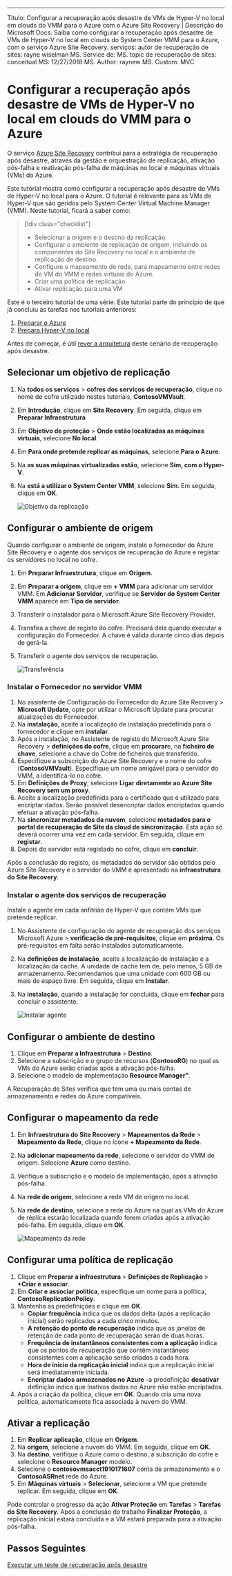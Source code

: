 ---
Título: Configurar a recuperação após desastre de VMs de Hyper-V no local em clouds do VMM para o Azure com o Azure Site Recovery | Descrição do Microsoft Docs: Saiba como configurar a recuperação após desastre de VMs de Hyper-V no local em clouds do System Center VMM para o Azure, com o serviço Azure Site Recovery.
serviços: autor de recuperação de sites: rayne wiselman MS. Service de: MS. topic de recuperação de sites: conceitual MS: 12/27/2018 MS. Author: raynew MS. Custom: MVC

# <a name="set-up-disaster-recovery-of-on-premises-hyper-v-vms-in-vmm-clouds-to-azure"></a>Configurar a recuperação após desastre de VMs de Hyper-V no local em clouds do VMM para o Azure

O serviço [Azure Site Recovery](site-recovery-overview.md) contribui para a estratégia de recuperação após desastre, através da gestão e orquestração de replicação, ativação pós-falha e reativação pós-falha de máquinas no local e máquinas virtuais (VMs) do Azure.

Este tutorial mostra como configurar a recuperação após desastre de VMs de Hyper-V no local para o Azure. O tutorial é relevante para as VMs de Hyper-V que são geridos pelo System Center Virtual Machine Manager (VMM). Neste tutorial, ficará a saber como:

> [!div class="checklist"]
> * Selecionar a origem e o destino da replicação.
> * Configurar o ambiente de replicação de origem, incluindo os componentes do Site Recovery no local e o ambiente de replicação de destino.
> * Configure o mapeamento de rede, para mapeamento entre redes de VM do VMM e redes virtuais do Azure.
> * Criar uma política de replicação
> * Ativar replicação para uma VM

Este é o terceiro tutorial de uma série. Este tutorial parte do princípio de que já concluiu as tarefas nos tutoriais anteriores:

1. [Preparar o Azure](tutorial-prepare-azure.md)
2. [Prepara Hyper-V no local](tutorial-prepare-on-premises-hyper-v.md)

Antes de começar, é útil [rever a arquitetura](concepts-hyper-v-to-azure-architecture.md) deste cenário de recuperação após desastre.



## <a name="select-a-replication-goal"></a>Selecionar um objetivo de replicação

1. Na **todos os serviços** > **cofres dos serviços de recuperação**, clique no nome de cofre utilizado nestes tutoriais, **ContosoVMVault**.
2. Em **Introdução**, clique em **Site Recovery**. Em seguida, clique em **Preparar Infraestrutura**
3. Em **Objetivo de proteção** > **Onde estão localizadas as máquinas virtuais**, selecione **No local**.
4. Em **Para onde pretende replicar as máquinas**, selecione **Para o Azure**.
5. Na **as suas máquinas virtualizadas estão**, selecione **Sim, com o Hyper-V**.
6. Na **está a utilizar o System Center VMM**, selecione **Sim**. Em seguida, clique em **OK**.

    ![Objetivo da replicação](./media/hyper-v-vmm-azure-tutorial/replication-goal.png)



## <a name="set-up-the-source-environment"></a>Configurar o ambiente de origem

Quando configurar o ambiente de origem, instale o fornecedor do Azure Site Recovery e o agente dos serviços de recuperação do Azure e registar os servidores no local no cofre. 

1. Em **Preparar Infraestrutura**, clique em **Origem**.
2. Em **Preparar a origem**, clique em **+ VMM** para adicionar um servidor VMM. Em **Adicionar Servidor**, verifique se **Servidor do System Center VMM** aparece em **Tipo de servidor**.
3. Transferir o instalador para o Microsoft Azure Site Recovery Provider.
4. Transfira a chave de registo do cofre. Precisará dela quando executar a configuração do Fornecedor. A chave é válida durante cinco dias depois de gerá-la.
5. Transferir o agente dos serviços de recuperação.

    ![Transferência](./media/hyper-v-vmm-azure-tutorial/download-vmm.png)

### <a name="install-the-provider-on-the-vmm-server"></a>Instalar o Fornecedor no servidor VMM

1. No assistente de Configuração do Fornecedor do Azure Site Recovery > **Microsoft Update**, opte por utilizar o Microsoft Update para procurar atualizações do Fornecedor.
2. Na **instalação**, aceite a localização de instalação predefinida para o fornecedor e clique em **instalar**. 
3. Após a instalação, no Assistente de registo do Microsoft Azure Site Recovery > **definições do cofre**, clique em **procurar**e, na **ficheiro de chave**, selecione a chave do Cofre de ficheiros que transferido.
4. Especifique a subscrição do Azure Site Recovery e o nome do cofre (**ContosoVMVault**). Especifique um nome amigável para o servidor do VMM, a identificá-lo no cofre.
5. Em **Definições de Proxy**, selecione **Ligar diretamente ao Azure Site Recovery sem um proxy**.
6. Aceite a localização predefinida para o certificado que é utilizado para encriptar dados. Serão possível desencriptar dados encriptados quando efetuar a ativação pós-falha.
7. Na **sincronizar metadados da nuvem**, selecione **metadados para o portal de recuperação de Site da cloud de sincronização**. Esta ação só deverá ocorrer uma vez em cada servidor. Em seguida, clique em **registar**.
8. Depois do servidor está registado no cofre, clique em **concluir**.

Após a conclusão do registo, os metadados do servidor são obtidos pelo Azure Site Recovery e o servidor do VMM é apresentado na **infraestrutura do Site Recovery**.

### <a name="install-the-recovery-services-agent"></a>Instalar o agente dos serviços de recuperação

Instale o agente em cada anfitrião de Hyper-V que contém VMs que pretende replicar.

1. No Assistente de configuração do agente de recuperação dos serviços Microsoft Azure > **verificação de pré-requisitos**, clique em **próxima**. Os pré-requisitos em falta serão instalados automaticamente.
2. Na **definições de instalação**, aceite a localização de instalação e a localização da cache. A unidade de cache tem de, pelo menos, 5 GB de armazenamento. Recomendamos que uma unidade com 600 GB ou mais de espaço livre. Em seguida, clique em **Instalar**.
3. Na **instalação**, quando a instalação for concluída, clique em **fechar** para concluir o assistente.

    ![Instalar agente](./media/hyper-v-vmm-azure-tutorial/mars-install.png)
    

## <a name="set-up-the-target-environment"></a>Configurar o ambiente de destino

1. Clique em **Preparar a Infraestrutura** > **Destino**.
2. Selecione a subscrição e o grupo de recursos (**ContosoRG**) no qual as VMs do Azure serão criadas após a ativação pós-falha.
3. Selecione o modelo de implementação **Resource Manager"**.

A Recuperação de Sites verifica que tem uma ou mais contas de armazenamento e redes do Azure compatíveis.


## <a name="configure-network-mapping"></a>Configurar o mapeamento da rede

1. Em **Infraestrutura do Site Recovery** > **Mapeamentos da Rede** > **Mapeamento da Rede**, clique no ícone **+ Mapeamento da Rede**.
2. Na **adicionar mapeamento da rede**, selecione o servidor do VMM de origem. Selecione **Azure** como destino.
3. Verifique a subscrição e o modelo de implementação, após a ativação pós-falha.
4. Na **rede de origem**, selecione a rede VM de origem no local.
5. Na **rede de destino**, selecione a rede do Azure na qual as VMs do Azure de réplica estarão localizada quando forem criadas após a ativação pós-falha. Em seguida, clique em **OK**.

    ![Mapeamento da rede](./media/hyper-v-vmm-azure-tutorial/network-mapping-vmm.png)

## <a name="set-up-a-replication-policy"></a>Configurar uma política de replicação

1. Clique em **Preparar a infraestrutura** > **Definições de Replicação** > **+Criar e associar**.
2. Em **Criar e associar política**, especifique um nome para a política, **ContosoReplicationPolicy**.
3. Mantenha as predefinições e clique em **OK**.
    - **Copiar frequência** indica que os dados delta (após a replicação inicial) serão replicados a cada cinco minutos.
    - **A retenção do ponto de recuperação** indica que as janelas de retenção de cada ponto de recuperação serão de duas horas.
    - **Frequência de instantâneos consistentes com a aplicação** indica que os pontos de recuperação que contêm instantâneos consistentes com a aplicação serão criados a cada hora.
    - **Hora de início da replicação inicial** indica que a replicação inicial será imediatamente iniciada.
    - **Encriptar dados armazenados no Azure** -a predefinição **desativar** definição indica que Inativos dados no Azure não estão encriptados.
4. Após a criação da política, clique em **OK**. Quando cria uma nova política, automaticamente fica associada à nuvem do VMM.

## <a name="enable-replication"></a>Ativar a replicação

1. Em **Replicar aplicação**, clique em **Origem**. 
2. Na **origem**, selecione a nuvem do VMM. Em seguida, clique em **OK**.
3. Na **destino**, verifique o Azure como o destino, a subscrição do cofre e selecione o **Resource Manager** modelo.
4. Selecione o **contosovmsacct1910171607** conta de armazenamento e o **ContosoASRnet** rede do Azure.
5. Em **Máquinas virtuais** > **Selecionar**, selecione a VM que pretende replicar. Em seguida, clique em **OK**.

 Pode controlar o progresso da ação **Ativar Proteção** em **Tarefas** > **Tarefas do Site Recovery**. Após a conclusão do trabalho **Finalizar Proteção**, a replicação inicial estará concluída e a VM estará preparada para a ativação pós-falha.


## <a name="next-steps"></a>Passos Seguintes
[Executar um teste de recuperação após desastre](tutorial-dr-drill-azure.md)
